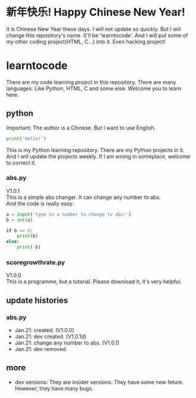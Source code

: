 # 新年快乐!   Happy Chinese New Year!
It is Chinese New Year these days. I will not update so quickly. But I will change this repository's name. It'll be 'learntocode'. And I will put some of my other coding project(HTML, C...) into it. Even hacking project!




# learntocode
There are my code learning project in this repository. There are many languages. Like Python, HTML, C and some else. Welcome you to learn here.
## python
Important: The author is a Chinese. But I want to use English.</br>
```` py
print('Hello!')
````
This is my Python learning repository. There are my Python projects in it. And I will update the projects weekly. If I am wrong in someplace, welcome to correct it.
### abs.py
V1.0.1</br>
This is a simple abs changer. It can change any number to abs.</br>
And the code is really easy:
````py
a = input('type in a number to change to abs:')
b = int(a)

if b >= 0:
    print(b)
else:
    print(-b)
````

### scoregrowthrate.py
V1.0.0</br>
This is a programme, but a tutorial. Please download it, it's very helpful.


## update histories
### abs.py
* Jan.21: created. (V1.0.0)
* Jan.21: dev created. (V1.0.1d)
* Jan.21: change any number to abs. (V1.0.1)
* Jan.21: dev removed.


## more
* dev versions: They are insider versions. They have some new feture. However, they have many bugs.
